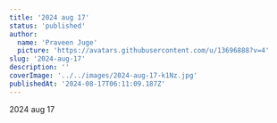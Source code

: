 ```yaml
---
title: '2024 aug 17'
status: 'published'
author:
  name: 'Praveen Juge'
  picture: 'https://avatars.githubusercontent.com/u/13696888?v=4'
slug: '2024-aug-17'
description: ''
coverImage: '../../images/2024-aug-17-k1Nz.jpg'
publishedAt: '2024-08-17T06:11:09.187Z'
---
```


2024 aug 17